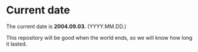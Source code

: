 # Current date

The current date is **2004.09.03.** (YYYY.MM.DD.)

This repository will be good when the world ends, so we will know how long it lasted.